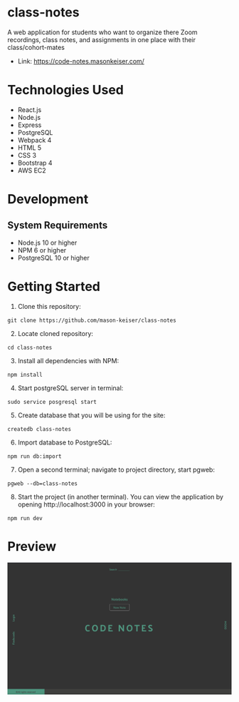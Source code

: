 # class-notes
A web application for students who want to organize there Zoom recordings, class notes, and assignments in one place with their class/cohort-mates

* Link: https://code-notes.masonkeiser.com/
# Technologies Used
* React.js
* Node.js
* Express
* PostgreSQL
* Webpack 4
* HTML 5
* CSS 3
* Bootstrap 4
* AWS EC2
# Development
## System Requirements
* Node.js 10 or higher
* NPM 6 or higher
* PostgreSQL 10 or higher
# Getting Started
1. Clone this repository:
```
git clone https://github.com/mason-keiser/class-notes
```
2. Locate cloned repository: 
```
cd class-notes
```
3. Install all dependencies with NPM:
```
npm install
```
4. Start postgreSQL server in terminal:
```
sudo service posgresql start
``` 
5. Create database that you will be using for the site:
```
createdb class-notes
```
6. Import database to PostgreSQL:
```
npm run db:import
```
7. Open a second terminal; navigate to project directory, start pgweb:
```
pgweb --db=class-notes
```
8. Start the project (in another terminal). You can view the application by opening http://localhost:3000 in your browser:
```
npm run dev
```
# Preview
![](server/public/images/cn.png)
